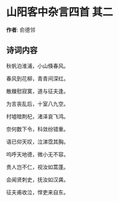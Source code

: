 # 山阳客中杂言四首  其二

**作者**: 俞德邻

## 诗词内容

秋帆泊淮浦，小山倏春风。

春风到花柳，青青间深红。

散屧慰寂寞，道与征夫逢。

为言丧乱后，十室八九空。

村墟暗荆杞，渚泽哀飞鸿。

奈何数下令，科敛纷错重。

语已仰天叹，泣涕霑其胸。

呜呼天地德，微小无不容。

贵人岂不仁，视汝如蒿蓬。

会闻贤刺史，抚汝如汉龚。

征夫甫收泣，悍吏来自东。

